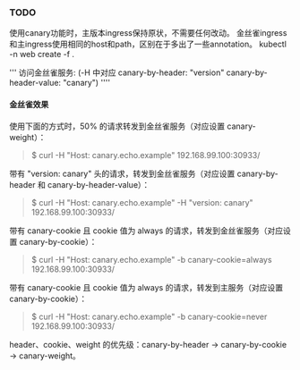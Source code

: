 ### TODO 
使用canary功能时，主版本ingress保持原状，不需要任何改动。
金丝雀ingress和主ingress使用相同的host和path，区别在于多出了一些annotation。
kubectl -n web create -f .

'''
访问金丝雀服务: 
(-H 中对应 canary-by-header: "version"
           canary-by-header-value: "canary")
''''

#### 金丝雀效果
使用下面的方式时，50% 的请求转发到金丝雀服务（对应设置 canary-weight）：
> $ curl -H "Host: canary.echo.example"  192.168.99.100:30933/

带有 "version: canary" 头的请求，转发到金丝雀服务（对应设置 canary-by-header 和 canary-by-header-value）：
> $ curl -H "Host: canary.echo.example" -H "version: canary" 192.168.99.100:30933/

带有 canary-cookie 且 cookie 值为 always 的请求，转发到金丝雀服务（对应设置 canary-by-cookie）：
> $ curl -H "Host: canary.echo.example" -b canary-cookie=always 192.168.99.100:30933/

带有 canary-cookie 且 cookie 值为 always 的请求，转发到主服务（对应设置 canary-by-cookie）：
>$ curl -H "Host: canary.echo.example" -b canary-cookie=never 192.168.99.100:30933/


header、cookie、weight 的优先级：canary-by-header -> canary-by-cookie -> canary-weight。


